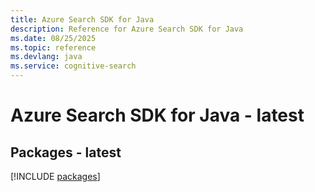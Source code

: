 ```yaml
---
title: Azure Search SDK for Java
description: Reference for Azure Search SDK for Java
ms.date: 08/25/2025
ms.topic: reference
ms.devlang: java
ms.service: cognitive-search
---
```

# Azure Search SDK for Java - latest
## Packages - latest
[!INCLUDE [packages](search-index.md)]